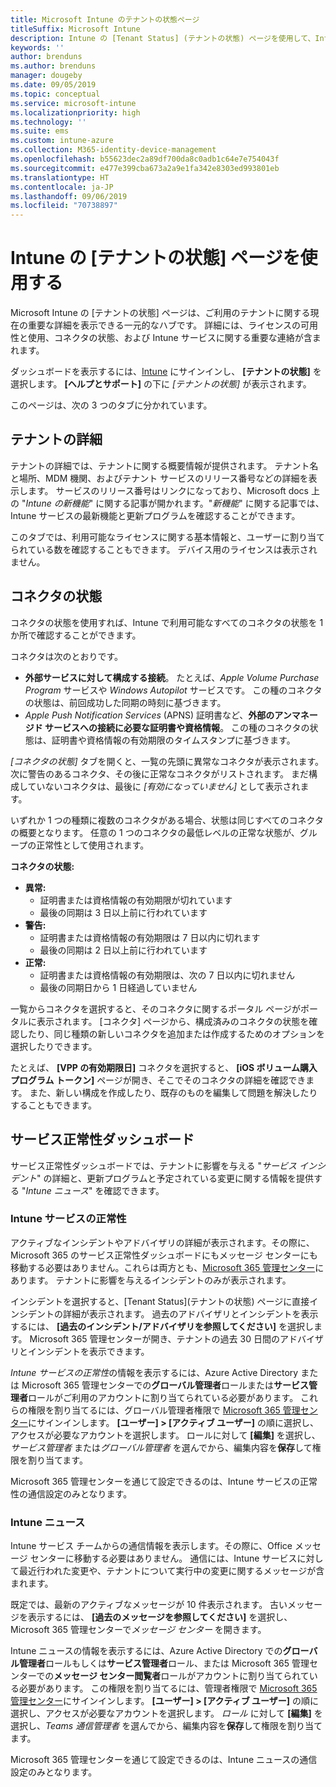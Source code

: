 ```yaml
---
title: Microsoft Intune のテナントの状態ページ
titleSuffix: Microsoft Intune
description: Intune の [Tenant Status] (テナントの状態) ページを使用して、Intune ポータルを離れることなく、重要なテナントの詳細を表示します
keywords: ''
author: brenduns
ms.author: brenduns
manager: dougeby
ms.date: 09/05/2019
ms.topic: conceptual
ms.service: microsoft-intune
ms.localizationpriority: high
ms.technology: ''
ms.suite: ems
ms.custom: intune-azure
ms.collection: M365-identity-device-management
ms.openlocfilehash: b55623dec2a89df700da8c0adb1c64e7e754043f
ms.sourcegitcommit: e477e399cba673a2a9e1fa342e8303ed993801eb
ms.translationtype: HT
ms.contentlocale: ja-JP
ms.lasthandoff: 09/06/2019
ms.locfileid: "70738897"
---
```

# <a name="use-the-intune-tenant-status-page"></a>Intune の [テナントの状態] ページを使用する
Microsoft Intune の [テナントの状態] ページは、ご利用のテナントに関する現在の重要な詳細を表示できる一元的なハブです。 詳細には、ライセンスの可用性と使用、コネクタの状態、および Intune サービスに関する重要な連絡が含まれます。  

ダッシュボードを表示するには、[Intune](https://go.microsoft.com/fwlink/?linkid=2090973) にサインインし、 **[テナントの状態]** を選択します。  **[ヘルプとサポート]** の下に *[テナントの状態]* が表示されます。  

このページは、次の 3 つのタブに分かれています。

## <a name="tenant-details"></a>テナントの詳細
テナントの詳細では、テナントに関する概要情報が提供されます。 テナント名と場所、MDM 機関、およびテナント サービスのリリース番号などの詳細を表示します。 サービスのリリース番号はリンクになっており、Microsoft docs 上の "*Intune の新機能*" に関する記事が開かれます。"*新機能*" に関する記事では、Intune サービスの最新機能と更新プログラムを確認することができます。  

このタブでは、利用可能なライセンスに関する基本情報と、ユーザーに割り当てられている数を確認することもできます。 デバイス用のライセンスは表示されません。

## <a name="connector-status"></a>コネクタの状態
コネクタの状態を使用すれば、Intune で利用可能なすべてのコネクタの状態を 1 か所で確認することができます。  

コネクタは次のとおりです。
- **外部サービスに対して構成する接続**。 たとえば、*Apple Volume Purchase Program* サービスや *Windows Autopilot* サービスです。  この種のコネクタの状態は、前回成功した同期の時刻に基づきます。
- *Apple Push Notification Services* (APNS) 証明書など、**外部のアンマネージド サービスへの接続に必要な証明書や資格情報**。 この種のコネクタの状態は、証明書や資格情報の有効期限のタイムスタンプに基づきます。  

*[コネクタの状態]* タブを開くと、一覧の先頭に異常なコネクタが表示されます。 次に警告のあるコネクタ、その後に正常なコネクタがリストされます。 まだ構成していないコネクタは、最後に *[有効になっていません]* として表示されます。

いずれか 1 つの種類に複数のコネクタがある場合、状態は同じすべてのコネクタの概要となります。 任意の 1 つのコネクタの最低レベルの正常な状態が、グループの正常性として使用されます。  

**コネクタの状態:**
- **異常:**
  - 証明書または資格情報の有効期限が切れています
  - 最後の同期は 3 日以上前に行われています
- **警告:**
  - 証明書または資格情報の有効期限は 7 日以内に切れます
  - 最後の同期は 2 日以上前に行われています
- **正常:**
  - 証明書または資格情報の有効期限は、次の 7 日以内に切れません
  - 最後の同期日から 1 日経過していません  

一覧からコネクタを選択すると、そのコネクタに関するポータル ページがポータルに表示されます。 [コネクタ] ページから、構成済みのコネクタの状態を確認したり、同じ種類の新しいコネクタを追加または作成するためのオプションを選択したりできます。

たとえば、 **[VPP の有効期限日]** コネクタを選択すると、 **[iOS ボリューム購入プログラム トークン]** ページが開き、そこでそのコネクタの詳細を確認できます。 また、新しい構成を作成したり、既存のものを編集して問題を解決したりすることもできます。

## <a name="service-health-dashboard"></a>サービス正常性ダッシュボード  
サービス正常性ダッシュボードでは、テナントに影響を与える "*サービス インシデント*" の詳細と、更新プログラムと予定されている変更に関する情報を提供する "*Intune ニュース*" を確認できます。

### <a name="intune-service-health"></a>Intune サービスの正常性
アクティブなインシデントやアドバイザリの詳細が表示されます。その際に、Microsoft 365 のサービス正常性ダッシュボードにもメッセージ センターにも移動する必要はありません。これらは両方とも、[Microsoft 365 管理センター](https://admin.microsoft.com)にあります。 テナントに影響を与えるインシデントのみが表示されます。  

インシデントを選択すると、[Tenant Status]\(テナントの状態\) ページに直接インシデントの詳細が表示されます。 過去のアドバイザリとインシデントを表示するには、 **[過去のインシデント/アドバイザリを参照してください]** を選択します。 Microsoft 365 管理センターが開き、テナントの過去 30 日間のアドバイザリとインシデントを表示できます。  

*Intune サービスの正常性*の情報を表示するには、Azure Active Directory または Microsoft 365 管理センターでの**グローバル管理者**ロールまたは**サービス管理者**ロールがご利用のアカウントに割り当てられている必要があります。 これらの権限を割り当てるには、グローバル管理者権限で [Microsoft 365 管理センター](https://admin.microsoft.com)にサインインします。 **[ユーザー] > [アクティブ ユーザー]** の順に選択し、アクセスが必要なアカウントを選択します。 ロールに対して **[編集]** を選択し、*サービス管理者* または*グローバル管理者* を選んでから、編集内容を**保存**して権限を割り当てます。  

Microsoft 365 管理センターを通じて設定できるのは、Intune サービスの正常性の通信設定のみとなります。

### <a name="intune-news"></a>Intune ニュース  
Intune サービス チームからの通信情報を表示します。その際に、Office メッセージ センターに移動する必要はありません。 通信には、Intune サービスに対して最近行われた変更や、テナントについて実行中の変更に関するメッセージが含まれます。  

既定では、最新のアクティブなメッセージが 10 件表示されます。 古いメッセージを表示するには、 **[過去のメッセージを参照してください]** を選択し、Microsoft 365 管理センターで*メッセージ センター* を開きます。  

Intune ニュースの情報を表示するには、Azure Active Directory での**グローバル管理者**ロールもしくは**サービス管理者**ロール、または Microsoft 365 管理センターでの**メッセージ センター閲覧者**ロールがアカウントに割り当てられている必要があります。  この権限を割り当てるには、管理者権限で [Microsoft 365 管理センター](https://admin.microsoft.com)にサインインします。 **[ユーザー] > [アクティブ ユーザー]** の順に選択し、アクセスが必要なアカウントを選択します。 *ロール* に対して **[編集]** を選択し、*Teams 通信管理者* を選んでから、編集内容を**保存**して権限を割り当てます。  

Microsoft 365 管理センターを通じて設定できるのは、Intune ニュースの通信設定のみとなります。
